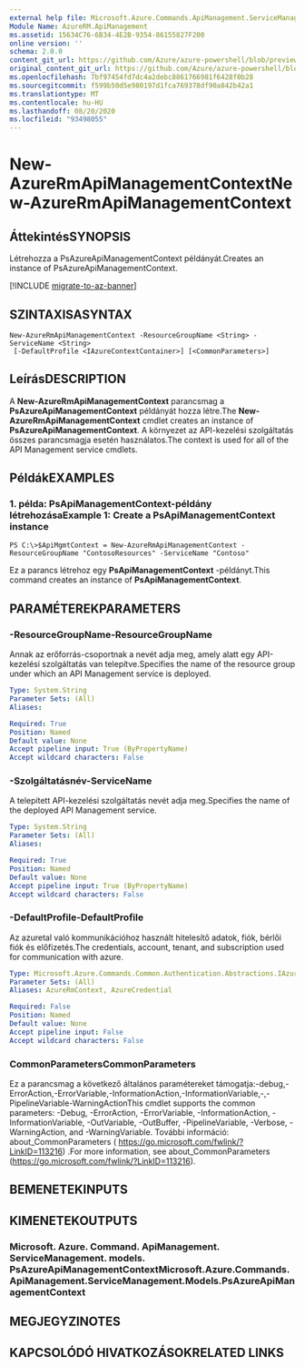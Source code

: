 ```yaml
---
external help file: Microsoft.Azure.Commands.ApiManagement.ServiceManagement.dll-Help.xml
Module Name: AzureRM.ApiManagement
ms.assetid: 15634C76-6B34-4E2B-9354-86155827F200
online version: ''
schema: 2.0.0
content_git_url: https://github.com/Azure/azure-powershell/blob/preview/src/ResourceManager/ApiManagement/Commands.ApiManagement/help/New-AzureRmApiManagementContext.md
original_content_git_url: https://github.com/Azure/azure-powershell/blob/preview/src/ResourceManager/ApiManagement/Commands.ApiManagement/help/New-AzureRmApiManagementContext.md
ms.openlocfilehash: 7bf97454fd7dc4a2debc8861766981f6428f0b28
ms.sourcegitcommit: f599b50d5e980197d1fca769378df90a842b42a1
ms.translationtype: MT
ms.contentlocale: hu-HU
ms.lasthandoff: 08/20/2020
ms.locfileid: "93498055"
---
```

# <span data-ttu-id="dd935-101">New-AzureRmApiManagementContext</span><span class="sxs-lookup"><span data-stu-id="dd935-101">New-AzureRmApiManagementContext</span></span>

## <span data-ttu-id="dd935-102">Áttekintés</span><span class="sxs-lookup"><span data-stu-id="dd935-102">SYNOPSIS</span></span>
<span data-ttu-id="dd935-103">Létrehozza a PsAzureApiManagementContext példányát.</span><span class="sxs-lookup"><span data-stu-id="dd935-103">Creates an instance of PsAzureApiManagementContext.</span></span>

[!INCLUDE [migrate-to-az-banner](../../includes/migrate-to-az-banner.md)]

## <span data-ttu-id="dd935-104">SZINTAXISA</span><span class="sxs-lookup"><span data-stu-id="dd935-104">SYNTAX</span></span>

```
New-AzureRmApiManagementContext -ResourceGroupName <String> -ServiceName <String>
 [-DefaultProfile <IAzureContextContainer>] [<CommonParameters>]
```

## <span data-ttu-id="dd935-105">Leírás</span><span class="sxs-lookup"><span data-stu-id="dd935-105">DESCRIPTION</span></span>
<span data-ttu-id="dd935-106">A **New-AzureRmApiManagementContext** parancsmag a **PsAzureApiManagementContext** példányát hozza létre.</span><span class="sxs-lookup"><span data-stu-id="dd935-106">The **New-AzureRmApiManagementContext** cmdlet creates an instance of **PsAzureApiManagementContext**.</span></span>
<span data-ttu-id="dd935-107">A környezet az API-kezelési szolgáltatás összes parancsmagja esetén használatos.</span><span class="sxs-lookup"><span data-stu-id="dd935-107">The context is used for all of the API Management service cmdlets.</span></span>

## <span data-ttu-id="dd935-108">Példák</span><span class="sxs-lookup"><span data-stu-id="dd935-108">EXAMPLES</span></span>

### <span data-ttu-id="dd935-109">1. példa: PsApiManagementContext-példány létrehozása</span><span class="sxs-lookup"><span data-stu-id="dd935-109">Example 1: Create a PsApiManagementContext instance</span></span>
```
PS C:\>$ApiMgmtContext = New-AzureRmApiManagementContext -ResourceGroupName "ContosoResources" -ServiceName "Contoso"
```

<span data-ttu-id="dd935-110">Ez a parancs létrehoz egy **PsApiManagementContext** -példányt.</span><span class="sxs-lookup"><span data-stu-id="dd935-110">This command creates an instance of **PsApiManagementContext**.</span></span>

## <span data-ttu-id="dd935-111">PARAMÉTEREK</span><span class="sxs-lookup"><span data-stu-id="dd935-111">PARAMETERS</span></span>

### <span data-ttu-id="dd935-112">-ResourceGroupName</span><span class="sxs-lookup"><span data-stu-id="dd935-112">-ResourceGroupName</span></span>
<span data-ttu-id="dd935-113">Annak az erőforrás-csoportnak a nevét adja meg, amely alatt egy API-kezelési szolgáltatás van telepítve.</span><span class="sxs-lookup"><span data-stu-id="dd935-113">Specifies the name of the resource group under which an API Management service is deployed.</span></span>

```yaml
Type: System.String
Parameter Sets: (All)
Aliases: 

Required: True
Position: Named
Default value: None
Accept pipeline input: True (ByPropertyName)
Accept wildcard characters: False
```

### <span data-ttu-id="dd935-114">-Szolgáltatásnév</span><span class="sxs-lookup"><span data-stu-id="dd935-114">-ServiceName</span></span>
<span data-ttu-id="dd935-115">A telepített API-kezelési szolgáltatás nevét adja meg.</span><span class="sxs-lookup"><span data-stu-id="dd935-115">Specifies the name of the deployed API Management service.</span></span>

```yaml
Type: System.String
Parameter Sets: (All)
Aliases: 

Required: True
Position: Named
Default value: None
Accept pipeline input: True (ByPropertyName)
Accept wildcard characters: False
```

### <span data-ttu-id="dd935-116">-DefaultProfile</span><span class="sxs-lookup"><span data-stu-id="dd935-116">-DefaultProfile</span></span>
<span data-ttu-id="dd935-117">Az azuretal való kommunikációhoz használt hitelesítő adatok, fiók, bérlői fiók és előfizetés.</span><span class="sxs-lookup"><span data-stu-id="dd935-117">The credentials, account, tenant, and subscription used for communication with azure.</span></span>

```yaml
Type: Microsoft.Azure.Commands.Common.Authentication.Abstractions.IAzureContextContainer
Parameter Sets: (All)
Aliases: AzureRmContext, AzureCredential

Required: False
Position: Named
Default value: None
Accept pipeline input: False
Accept wildcard characters: False
```

### <span data-ttu-id="dd935-118">CommonParameters</span><span class="sxs-lookup"><span data-stu-id="dd935-118">CommonParameters</span></span>
<span data-ttu-id="dd935-119">Ez a parancsmag a következő általános paramétereket támogatja:-debug,-ErrorAction,-ErrorVariable,-InformationAction,-InformationVariable,-,-PipelineVariable-WarningAction</span><span class="sxs-lookup"><span data-stu-id="dd935-119">This cmdlet supports the common parameters: -Debug, -ErrorAction, -ErrorVariable, -InformationAction, -InformationVariable, -OutVariable, -OutBuffer, -PipelineVariable, -Verbose, -WarningAction, and -WarningVariable.</span></span> <span data-ttu-id="dd935-120">További információ: about_CommonParameters ( https://go.microsoft.com/fwlink/?LinkID=113216) .</span><span class="sxs-lookup"><span data-stu-id="dd935-120">For more information, see about_CommonParameters (https://go.microsoft.com/fwlink/?LinkID=113216).</span></span>

## <span data-ttu-id="dd935-121">BEMENETEK</span><span class="sxs-lookup"><span data-stu-id="dd935-121">INPUTS</span></span>

## <span data-ttu-id="dd935-122">KIMENETEK</span><span class="sxs-lookup"><span data-stu-id="dd935-122">OUTPUTS</span></span>

### <span data-ttu-id="dd935-123">Microsoft. Azure. Command. ApiManagement. ServiceManagement. models. PsAzureApiManagementContext</span><span class="sxs-lookup"><span data-stu-id="dd935-123">Microsoft.Azure.Commands.ApiManagement.ServiceManagement.Models.PsAzureApiManagementContext</span></span>

## <span data-ttu-id="dd935-124">MEGJEGYZI</span><span class="sxs-lookup"><span data-stu-id="dd935-124">NOTES</span></span>

## <span data-ttu-id="dd935-125">KAPCSOLÓDÓ HIVATKOZÁSOK</span><span class="sxs-lookup"><span data-stu-id="dd935-125">RELATED LINKS</span></span>

